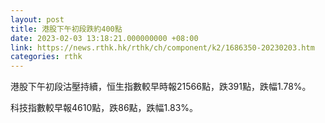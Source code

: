```yaml
---
layout: post
title: 港股下午初段跌約400點
date: 2023-02-03 13:18:21.000000000 +08:00
link: https://news.rthk.hk/rthk/ch/component/k2/1686350-20230203.htm
categories: rthk
---
```


港股下午初段沽壓持續，恒生指數較早時報21566點，跌391點，跌幅1.78%。

科技指數較早報4610點，跌86點，跌幅1.83%。
